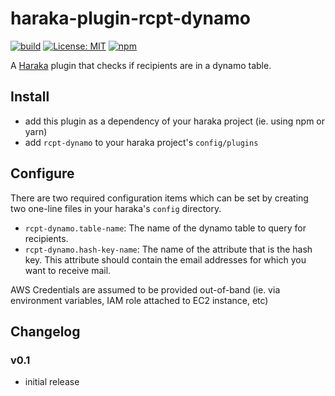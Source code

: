# haraka-plugin-rcpt-dynamo

[![build](https://github.com/mfogel/haraka-plugin-rcpt-dynamo/workflows/build/badge.svg)](https://github.com/mfogel/haraka-plugin-rcpt-dynamo/actions?query=workflow%3Abuild)
[![License: MIT](https://img.shields.io/badge/License-MIT-yellow.svg)](https://opensource.org/licenses/MIT)
[![npm](https://img.shields.io/npm/v/haraka-plugin-rcpt-dynamo.svg)](https://www.npmjs.com/package/haraka-plugin-rcpt-dynamo)

A [Haraka](https://github.com/haraka/Haraka) plugin that checks if recipients are in a dynamo table.

## Install

- add this plugin as a dependency of your haraka project (ie. using npm or yarn)
- add `rcpt-dynamo` to your haraka project's `config/plugins`

## Configure

There are two required configuration items which can be set by creating two one-line files in your haraka's `config` directory.

- `rcpt-dynamo.table-name`: The name of the dynamo table to query for recipients.
- `rcpt-dynamo.hash-key-name`: The name of the attribute that is the hash key. This attribute should contain the email addresses for which you want to receive mail.

AWS Credentials are assumed to be provided out-of-band (ie. via environment variables, IAM role attached to EC2 instance, etc)

## Changelog

### v0.1

- initial release
